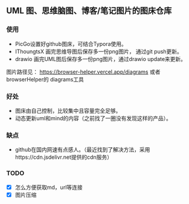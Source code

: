## UML 图、思维脑图、博客/笔记图片的图床仓库

### 使用

- PicGo设置好github图床，可结合Typora使用。
- IThoungtsX 画完思维导图后保存多一份png图片， 通过git push更新。
- drawio 画完UML图后保存多一份png图片，通过drawio update来更新。

图片路径见： https://browser-helper.vercel.app/diagrams 或者 browserHelper的 diagrams工具

### 好处

- 图床由自己控制，比较集中且容量完全足够。
- 动态更新uml和mind的内容（之前找了一圈没有发现这样的产品）。

### 缺点

- github在国内网速有点感人。（最近找到了解决方法，采用https://cdn.jsdelivr.net提供的cdn服务）


### TODO

- [x] 怎么方便获取md，url等连接
- [x] 图片压缩
